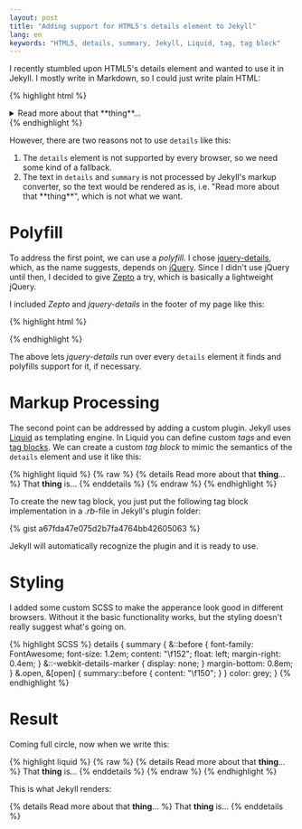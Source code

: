 ```yaml
---
layout: post
title: "Adding support for HTML5's details element to Jekyll"
lang: en
keywords: "HTML5, details, summary, Jekyll, Liquid, tag, tag block"
---
```


I recently stumbled upon HTML5's details element and wanted to use it in
Jekyll. I mostly write in Markdown, so I could just write plain HTML:

{% highlight html %}
<details>
  <summary>Read more about that **thing**...</summary>
  That **thing** is...
</details>
{% endhighlight %}

However, there are two reasons not to use `details` like this:

1. The `details` element is not supported by every browser, so we need some
  kind of a fallback.
2. The text in `details` and `summary` is not processed by Jekyll's markup
  converter, so the text would be rendered as is, i.e.
  "Read more about that \*\*thing\*\*", which is not what we want.

# Polyfill

To address the first point, we can use a *polyfill*. I chose
[jquery-details](https://github.com/mathiasbynens/jquery-details), which, as
the name suggests, depends on [jQuery](https://jquery.com/). Since I didn't
use jQuery until then, I decided to give [Zepto](http://zeptojs.com/) a try,
which is basically a lightweight jQuery.

I included *Zepto* and *jquery-details* in the footer of my page like this:

{% highlight html %}
<script src="{{ "/js/zepto.min.js" | prepend: site.baseurl }}"></script>
<script>jQuery = Zepto;</script>
<script src="{{ "/js/jquery.details.min.js" | prepend: site.baseurl }}"></script>
<script>$('details').details();</script>
{% endhighlight %}

The above lets *jquery-details* run over every `details` element it finds
and polyfills support for it, if necessary.

# Markup Processing

The second point can be addressed by adding a custom plugin. Jekyll uses
[Liquid](https://shopify.github.io/liquid/) as templating engine. In Liquid
you can define custom *tags* and even
[tag blocks](https://github.com/Shopify/liquid/wiki/Liquid-for-Programmers#create-your-own-tag-blocks).
We can create a custom *tag block* to mimic the semantics of the `details`
element and use it like this:

{% highlight liquid %}
{% raw %}
{% details Read more about that **thing**... %}
  That **thing** is...
{% enddetails %}
{% endraw %}
{% endhighlight %}

To create the new tag block, you just put the following tag block
implementation in a *.rb*-file in Jekyll's plugin folder:

{% gist a67fda47e075d2b7fa4764bb42605063 %}

Jekyll will automatically recognize the plugin and it is ready to use.


# Styling

I added some custom SCSS to make the apperance look good in different
browsers. Without it the basic functionality works, but the styling doesn't
really suggest what's going on.

{% highlight SCSS %}
details {
    summary {
        &::before {
            font-family: FontAwesome;
            font-size: 1.2em;
            content: "\f152";
            float: left;
            margin-right: 0.4em;
        }
        &::-webkit-details-marker {
            display: none;
        }
        margin-bottom: 0.8em;
    }
    &.open, &[open] {
        summary::before {
            content: "\f150";
        }
    }
    color: grey;
}
{% endhighlight %}

# Result

Coming full circle, now when we write this:

{% highlight liquid %}
{% raw %}
{% details Read more about that **thing**... %}
  That **thing** is...
{% enddetails %}
{% endraw %}
{% endhighlight %}

This is what Jekyll renders:

{% details Read more about that **thing**... %}
  That **thing** is...
{% enddetails %}

